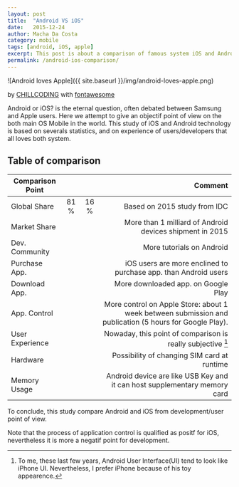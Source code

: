 ```yaml
---
layout: post
title:  "Android VS iOS"
date:   2015-12-24
author: Macha Da Costa
category: mobile
tags: [android, iOS, apple]
excerpt: This post is about a comparison of famous system iOS and Android.
permalink: /android-ios-comparison/
---
```

![Android loves Apple]({{ site.baseurl }}/img/android-loves-apple.png)

<i class="fa fa-copyright" aria-hiden="true"></i> by <a class="brand-chill" href="https://www.chillcoding.com" alt="ChillCoding website">CHILL<span class="brand-coding">C<span class="brand-o">O</span>DING</span></a> with [fontawesome](http://fontawesome.io/cheatsheet/)

Android or iOS? is the eternal question, often debated between Samsung and Apple users. Here we attempt to give an objectif point of view on the both main OS Mobile in the world. This study of iOS and Android technology is based on severals statistics, and on experience of users/developers that all loves both system.

## Table of comparison



Comparison Point | <i class="fa fa-android fa-3x green" aria-hiden="true" aria-label="android"></i>  | <span class="fa-stack fa-2x" aria-hiden="true" aria-label="iOS"><i class="fa fa-square fa-stack-2x"></i><i class="fa fa-apple fa-stack-1x fa-inverse"></i></span>   | Comment
 ----------------- | :-----: | :-----: | ---------: 
  Global Share     | 81 %    | 16 %  | Based on 2015 study from IDC 
  Market Share     | <i class="fa fa-plus" aria-hiden="true"></i> | <i class="fa fa-minus" aria-hiden="true"></i> | More than 1 milliard of Android devices shipment in 2015 
 Dev. Community   | <i class="fa fa-plus" aria-hiden="true"></i> | <i class="fa fa-minus" aria-hiden="true"></i> | More tutorials on Android 
 Purchase App.    | <i class="fa fa-minus" aria-hiden="true"></i> | <i class="fa fa-plus" aria-hiden="true"></i> | iOS users are more enclined to purchase app. than Android users 
 Download App.    | <i class="fa fa-plus" aria-hiden="true"></i> | <i class="fa fa-minus" aria-hiden="true"></i> | More downloaded app. on Google Play 
 App. Control     | <i class="fa fa-minus" aria-hiden="true"></i> | <i class="fa fa-plus" aria-hiden="true"></i> | More control on Apple Store: about 1 week between submission and publication (5 hours for Google Play).
 User Experience  | <i class="fa fa-plus" aria-hiden="true"></i> | <i class="fa fa-plus" aria-hiden="true"></i> | Nowaday, this point of comparison is really subjective [^1] 
 Hardware         | <i class="fa fa-minus" aria-hiden="true"></i> | <i class="fa fa-plus" aria-hiden="true"></i> | Possibility of changing SIM card at runtime 
 Memory Usage     | <i class="fa fa-plus" aria-hiden="true"></i> | <i class="fa fa-minus" aria-hiden="true"></i> | Android device are like USB Key and it can host supplementary memory card 


[^1]: To me, these last few years, Android User Interface(UI) tend to look like iPhone UI. Nevertheless, I prefer iPhone because of his toy appearence.

To conclude, this study compare Android and iOS from development/user point of view.

Note that the process of application control is qualified as positf for iOS, nevertheless it is more a negatif point for development.



